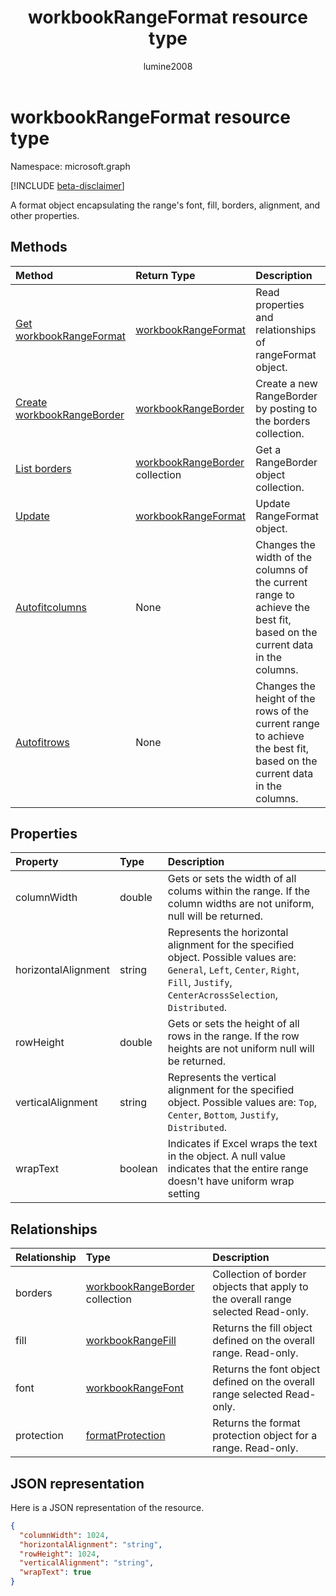 ﻿---
title: "workbookRangeFormat resource type"
description: "A format object encapsulating the range's font, fill, borders, alignment, and other properties."
localization_priority: Normal
author: "lumine2008"
ms.prod: "excel"
doc_type: resourcePageType
---

# workbookRangeFormat resource type

Namespace: microsoft.graph

[!INCLUDE [beta-disclaimer](../../includes/beta-disclaimer.md)]

A format object encapsulating the range's font, fill, borders, alignment, and other properties.

## Methods

| Method                                                           | Return Type                                              | Description                                                                                                              |
| :--------------------------------------------------------------- | :------------------------------------------------------- | :----------------------------------------------------------------------------------------------------------------------- |
| [Get workbookRangeFormat](../api/rangeformat-get.md)             | [workbookRangeFormat](workbookrangeformat.md)            | Read properties and relationships of rangeFormat object.                                                                 |
| [Create workbookRangeBorder](../api/rangeformat-post-borders.md) | [workbookRangeBorder](workbookrangeborder.md)            | Create a new RangeBorder by posting to the borders collection.                                                           |
| [List borders](../api/rangeformat-list-borders.md)               | [workbookRangeBorder](workbookrangeborder.md) collection | Get a RangeBorder object collection.                                                                                     |
| [Update](../api/rangeformat-update.md)                           | [workbookRangeFormat](workbookrangeformat.md)            | Update RangeFormat object.                                                                                               |
| [Autofitcolumns](../api/rangeformat-autofitcolumns.md)           | None                                                     | Changes the width of the columns of the current range to achieve the best fit, based on the current data in the columns. |
| [Autofitrows](../api/rangeformat-autofitrows.md)                 | None                                                     | Changes the height of the rows of the current range to achieve the best fit, based on the current data in the columns.   |

## Properties

| Property            | Type    | Description                                                                                                                                                                         |
| :------------------ | :------ | :---------------------------------------------------------------------------------------------------------------------------------------------------------------------------------- |
| columnWidth         | double  | Gets or sets the width of all colums within the range. If the column widths are not uniform, null will be returned.                                                                 |
| horizontalAlignment | string  | Represents the horizontal alignment for the specified object. Possible values are: `General`, `Left`, `Center`, `Right`, `Fill`, `Justify`, `CenterAcrossSelection`, `Distributed`. |
| rowHeight           | double  | Gets or sets the height of all rows in the range. If the row heights are not uniform null will be returned.                                                                         |
| verticalAlignment   | string  | Represents the vertical alignment for the specified object. Possible values are: `Top`, `Center`, `Bottom`, `Justify`, `Distributed`.                                               |
| wrapText            | boolean | Indicates if Excel wraps the text in the object. A null value indicates that the entire range doesn't have uniform wrap setting                                                     |

## Relationships

| Relationship | Type                                                     | Description                                                                      |
| :----------- | :------------------------------------------------------- | :------------------------------------------------------------------------------- |
| borders      | [workbookRangeBorder](workbookrangeborder.md) collection | Collection of border objects that apply to the overall range selected Read-only. |
| fill         | [workbookRangeFill](workbookrangefill.md)                | Returns the fill object defined on the overall range. Read-only.                 |
| font         | [workbookRangeFont](workbookrangefont.md)                | Returns the font object defined on the overall range selected Read-only.         |
| protection   | [formatProtection](formatprotection.md)                  | Returns the format protection object for a range. Read-only.                     |

## JSON representation

Here is a JSON representation of the resource.

<!-- {
  "blockType": "resource",
  "optionalProperties": [

  ],
  "keyProperty": "id",
  "baseType":"microsoft.graph.entity",
  "@odata.type": "microsoft.graph.workbookRangeFormat"
}-->

```json
{
  "columnWidth": 1024,
  "horizontalAlignment": "string",
  "rowHeight": 1024,
  "verticalAlignment": "string",
  "wrapText": true
}

```

<!-- uuid: 8fcb5dbc-d5aa-4681-8e31-b001d5168d79
2015-10-25 14:57:30 UTC -->

<!--
{
  "type": "#page.annotation",
  "description": "RangeFormat resource",
  "keywords": "",
  "section": "documentation",
  "tocPath": "",
  "suppressions": []
}
-->
